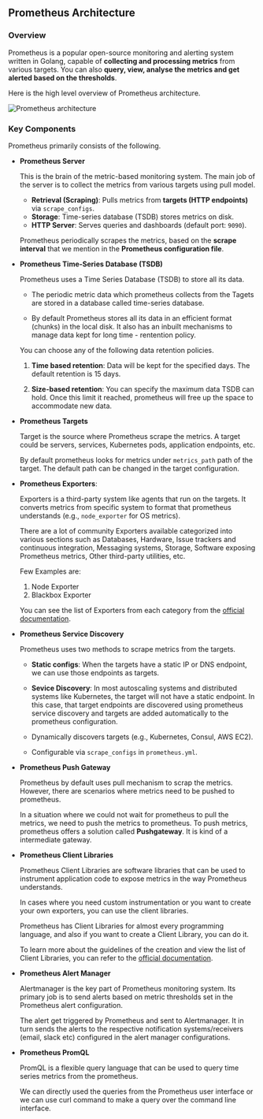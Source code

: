 ## Prometheus Architecture

### Overview

Prometheus is a popular open-source monitoring and alerting system written in Golang, capable of **collecting and processing metrics** from various targets. You can also **query, view, analyse the metrics and get alerted based on the thresholds**.

Here is the high level overview of Prometheus architecture.

![Prometheus architecture](https://devopscube.com/content/images/2025/03/prometheus-architecture.gif)

### Key Components

Prometheus primarily consists of the following.

- **Prometheus Server**

    This is the brain of the metric-based monitoring system. The main job of the server is to collect the metrics from various targets using pull model.

    - **Retrieval (Scraping)**: Pulls metrics from **targets (HTTP endpoints)** via `scrape_configs`.  
    - **Storage**: Time-series database (TSDB) stores metrics on disk.  
    - **HTTP Server**: Serves queries and dashboards (default port: `9090`).  

    Prometheus periodically scrapes the metrics, based on the **scrape interval** that we mention in the **Prometheus configuration file**.

- **Prometheus Time-Series Database (TSDB)**
   
    Prometheus uses a Time Series Database (TSDB) to store all its data.

    - The periodic metric data which prometheus collects from the Tagets are stored in a database called time-series database.

    - By default Prometheus stores all its data in an efficient format (chunks) in the local disk. It also has an inbuilt mechanisms to manage data kept for long time - rentention policy.

    You can choose any of the following data retention policies.
    1. **Time based retention**: Data will be kept for the specified days. The default retention is 15 days.

    2. **Size-based retention**: You can specify the maximum data TSDB can hold. Once this limit it reached, prometheus will free up the space to accommodate new data.


- **Prometheus Targets**

    Target is the source where Prometheus scrape the metrics. A target could be servers, services, Kubernetes pods, application endpoints, etc.

    By default prometheus looks for metrics under `metrics_path` path of the target. The default path can be changed in the target configuration.
   

- **Prometheus Exporters**: 
    
    Exporters is a third-party system like agents that run on the targets. It converts metrics from specific system to format that prometheus understands (e.g., `node_exporter` for OS metrics).

    There are a lot of community Exporters available categorized into various sections such as Databases, Hardware, Issue trackers and continuous integration, Messaging systems, Storage, Software exposing Prometheus metrics, Other third-party utilities, etc.

    Few Examples are:

    1. Node Exporter
    2. Blackbox Exporter
    
    You can see the list of Exporters from each category from the [official documentation](https://prometheus.io/docs/instrumenting/exporters/?ref=devopscube.com).


- **Prometheus Service Discovery**

    Prometheus uses two methods to scrape metrics from the targets.
    
    - **Static configs**: When the targets have a static IP or DNS endpoint, we can use those endpoints as targets.

    - **Sevice Discovery**: In most autoscaling systems and distributed systems like Kubernetes, the target will not have a static endpoint. In this case, that target endpoints are discovered using prometheus service discovery and targets are added automatically to the prometheus configuration.

    - Dynamically discovers targets (e.g., Kubernetes, Consul, AWS EC2).  
   - Configurable via `scrape_configs` in `prometheus.yml`.  

- **Prometheus Push Gateway**

    Prometheus by default uses pull mechanism to scrap the metrics. However, there are scenarios where metrics need to be pushed to prometheus.

    In a situation where we could not wait for prometheus to pull the metrics, we need to push the metrics to prometheus. To push metrics, prometheus offers a solution called **Pushgateway**. It is kind of a intermediate gateway.

- **Prometheus Client Libraries**

    Prometheus Client Libraries are software libraries that can be used to instrument application code to expose metrics in the way Prometheus understands.

    In cases where you need custom instrumentation or you want to create your own exporters, you can use the client libraries.

    Prometheus has Client Libraries for almost every programming language, and also if you want to create a Client Library, you can do it.

    To learn more about the guidelines of the creation and view the list of Client Libraries, you can refer to the [official documentation](https://prometheus.io/docs/instrumenting/clientlibs/?ref=devopscube.com#client-libraries).

- **Prometheus Alert Manager**

    Alertmanager is the key part of Prometheus monitoring system. Its primary job is to send alerts based on metric thresholds set in the Prometheus alert configuration.

    The alert get triggered by Prometheus and sent to Alertmanager. It in turn sends the alerts to the respective notification systems/receivers (email, slack etc) configured in the alert manager configurations.

- **Prometheus PromQL**

    PromQL is a flexible query language that can be used to query time series metrics from the prometheus.

    We can directly used the queries from the Prometheus user interface or we can use curl command to make a query over the command line interface.

